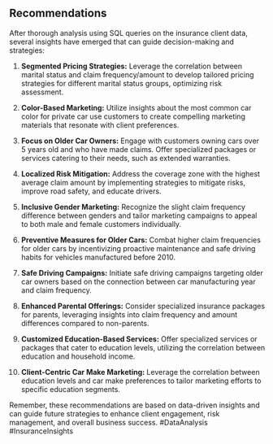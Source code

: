 ## Recommendations

After thorough analysis using SQL queries on the insurance client data, several insights have emerged that can guide decision-making and strategies:

1. **Segmented Pricing Strategies:** Leverage the correlation between marital status and claim frequency/amount to develop tailored pricing strategies for different marital status groups, optimizing risk assessment.

2. **Color-Based Marketing:** Utilize insights about the most common car color for private car use customers to create compelling marketing materials that resonate with client preferences.

3. **Focus on Older Car Owners:** Engage with customers owning cars over 5 years old and who have made claims. Offer specialized packages or services catering to their needs, such as extended warranties.

4. **Localized Risk Mitigation:** Address the coverage zone with the highest average claim amount by implementing strategies to mitigate risks, improve road safety, and educate drivers.

5. **Inclusive Gender Marketing:** Recognize the slight claim frequency difference between genders and tailor marketing campaigns to appeal to both male and female customers individually.

6. **Preventive Measures for Older Cars:** Combat higher claim frequencies for older cars by incentivizing proactive maintenance and safe driving habits for vehicles manufactured before 2010.

7. **Safe Driving Campaigns:** Initiate safe driving campaigns targeting older car owners based on the connection between car manufacturing year and claim frequency.

8. **Enhanced Parental Offerings:** Consider specialized insurance packages for parents, leveraging insights into claim frequency and amount differences compared to non-parents.

9. **Customized Education-Based Services:** Offer specialized services or packages that cater to education levels, utilizing the correlation between education and household income.

10. **Client-Centric Car Make Marketing:** Leverage the correlation between education levels and car make preferences to tailor marketing efforts to specific education segments.

Remember, these recommendations are based on data-driven insights and can guide future strategies to enhance client engagement, risk management, and overall business success. #DataAnalysis #InsuranceInsights
